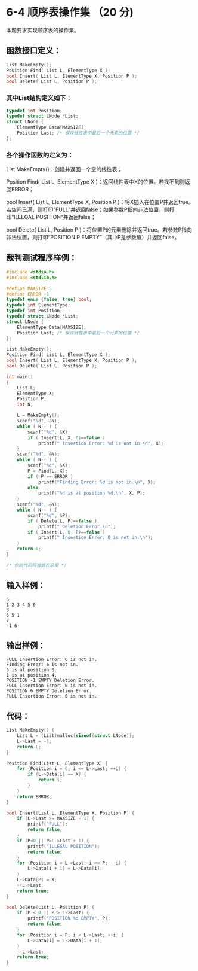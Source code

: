 # 6-4 顺序表操作集 （20 分)
本题要求实现顺序表的操作集。


## 函数接口定义：
```c
List MakeEmpty(); 
Position Find( List L, ElementType X );
bool Insert( List L, ElementType X, Position P );
bool Delete( List L, Position P );
```


### 其中List结构定义如下：


```c
typedef int Position;
typedef struct LNode *List;
struct LNode {
    ElementType Data[MAXSIZE];
    Position Last; /* 保存线性表中最后一个元素的位置 */
};
```


### 各个操作函数的定义为：


List MakeEmpty()：创建并返回一个空的线性表；

Position Find( List L, ElementType X )：返回线性表中X的位置。若找不到则返回ERROR；

bool Insert( List L, ElementType X, Position P )：将X插入在位置P并返回true。若空间已满，则打印“FULL”并返回false；如果参数P指向非法位置，则打印“ILLEGAL POSITION”并返回false；

bool Delete( List L, Position P )：将位置P的元素删除并返回true。若参数P指向非法位置，则打印“POSITION P EMPTY”（其中P是参数值）并返回false。


## 裁判测试程序样例：
```c
#include <stdio.h>
#include <stdlib.h>

#define MAXSIZE 5
#define ERROR -1
typedef enum {false, true} bool;
typedef int ElementType;
typedef int Position;
typedef struct LNode *List;
struct LNode {
    ElementType Data[MAXSIZE];
    Position Last; /* 保存线性表中最后一个元素的位置 */
};

List MakeEmpty(); 
Position Find( List L, ElementType X );
bool Insert( List L, ElementType X, Position P );
bool Delete( List L, Position P );

int main()
{
    List L;
    ElementType X;
    Position P;
    int N;

    L = MakeEmpty();
    scanf("%d", &N);
    while ( N-- ) {
        scanf("%d", &X);
        if ( Insert(L, X, 0)==false )
            printf(" Insertion Error: %d is not in.\n", X);
    }
    scanf("%d", &N);
    while ( N-- ) {
        scanf("%d", &X);
        P = Find(L, X);
        if ( P == ERROR )
            printf("Finding Error: %d is not in.\n", X);
        else
            printf("%d is at position %d.\n", X, P);
    }
    scanf("%d", &N);
    while ( N-- ) {
        scanf("%d", &P);
        if ( Delete(L, P)==false )
            printf(" Deletion Error.\n");
        if ( Insert(L, 0, P)==false )
            printf(" Insertion Error: 0 is not in.\n");
    }
    return 0;
}

/* 你的代码将被嵌在这里 */
```


## 输入样例：
```
6
1 2 3 4 5 6
3
6 5 1
2
-1 6
```


## 输出样例：
```
FULL Insertion Error: 6 is not in.
Finding Error: 6 is not in.
5 is at position 0.
1 is at position 4.
POSITION -1 EMPTY Deletion Error.
FULL Insertion Error: 0 is not in.
POSITION 6 EMPTY Deletion Error.
FULL Insertion Error: 0 is not in.
```


## 代码：
```c
List MakeEmpty() {
    List L = (List)malloc(sizeof(struct LNode));
    L->Last = -1;
    return L;
}

Position Find(List L, ElementType X) {
    for (Position i = 0; i <= L->Last; ++i) {
        if (L->Data[i] == X) {
            return i;
        }
    }
    return ERROR;
}

bool Insert(List L, ElementType X, Position P) {
    if (L->Last >= MAXSIZE - 1) {
        printf("FULL");
        return false;
    }
    if (P<0 || P>L->Last + 1) {
        printf("ILLEGAL POSITION");
        return false;
    }
    for (Position i = L->Last; i >= P; --i) {
        L->Data[i + 1] = L->Data[i];
    }
    L->Data[P] = X;
    ++L->Last;
    return true;
}

bool Delete(List L, Position P) {
    if (P < 0 || P > L->Last) {
        printf("POSITION %d EMPTY", P);
        return false;
    }
    for (Position i = P; i < L->Last; ++i) {
        L->Data[i] = L->Data[i + 1];
    }
    --L->Last;
    return true;
}
```
